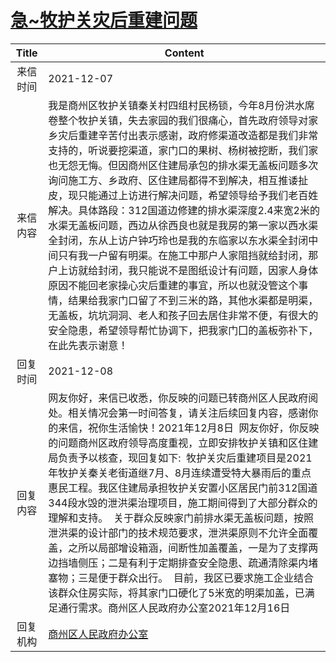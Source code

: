# <a href="http://www.shangluo.gov.cn/zmhd/ldxxxx.jsp?urltype=leadermail.LeaderMailContentUrl&wbtreeid=1112&leadermailid=8317">急~牧护关灾后重建问题</a>
|Title|Content|
|:---:|---|
|来信时间|2021-12-07|
|来信内容|我是商州区牧护关镇秦关村四组村民杨锁，今年8月份洪水席卷整个牧护关镇，失去家园的我们很痛心，首先政府领导对家乡灾后重建辛苦付出表示感谢，政府修渠道改造都是我们非常支持的，听说要挖渠道，家门口的果树、杨树被挖断，我们家也无怨无悔。但因商州区住建局承包的排水渠无盖板问题多次询问施工方、乡政府、区住建局都得不到解决，相互推诿扯皮，现只能通过上访进行解决问题，希望领导给予我们老百姓解决。具体路段：312国道边修建的排水渠深度2.4来宽2米的水渠无盖板问题，西边从徐西良也就是我房的第一家以西水渠全封闭，东从上访户钟巧玲也是我的东临家以东水渠全封闭中间只有我一户留有明渠。在施工中那户人家阻挡就给封闭，那户上访就给封闭，我只能说不是图纸设计有问题，因家人身体原因不能回老家操心灾后重建的事宜，所以也就没管这个事情，结果给我家门口留了不到三米的路，其他水渠都是明渠，无盖板，坑坑洞洞、老人和孩子回去居住非常不便，有很大的安全隐患，希望领导帮忙协调下，把我家门囗的盖板弥䃼下，在此先表示谢意！|
|回复时间|2021-12-08|
|回复内容|网友你好，来信已收悉，你反映的问题已转商州区人民政府阅处。相关情况会第一时间答复，请关注后续回复内容，感谢你的来信，祝你生活愉快！2021年12月8日  网友你好，你反映的问题商州区政府领导高度重视，立即安排牧护关镇和区住建局负责予以核查，现回复如下:  牧护关灾后重建项目是2021年牧护关秦关老街道继7月、8月连续遭受特大暴雨后的重点惠民工程。我区住建局承担牧护关安置小区居民门前312国道344段水毁的泄洪渠治理项目，施工期间得到了大部分群众的理解和支持。  关于群众反映家门前排水渠无盖板问题，按照泄洪渠的设计部门的技术规范要求，泄洪渠原则不允许全面覆盖，之所以局部增设箱涵，间断性加盖覆盖，一是为了支撑两边挡墙侧压；二是有利于定期排查安全隐患、疏通清除渠内堵塞物；三是便于群众出行。  目前，我区已要求施工企业结合该群众住房实际，将其家门口硬化了5米宽的明渠加盖，已满足通行需求。商州区人民政府办公室2021年12月16日|
|回复机构|<a href="../../categories/agencies/商州区人民政府办公室.md">商州区人民政府办公室</a>|
